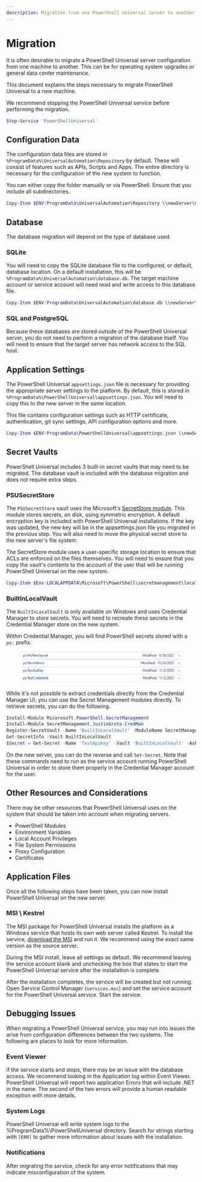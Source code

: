 ```yaml
---
description: Migration from one PowerShell Universal server to another.
---
```


# Migration

It is often desirable to migrate a PowerShell Universal server configuration from one machine to another. This can be for operating system upgrades or general data center maintenance.&#x20;

This document explains the steps necessary to migrate PowerShell Universal to a new machine.&#x20;

We recommend stopping the PowerShell Universal service before performing the migration.&#x20;

```powershell
Stop-Service 'PowerShellUniversal'
```

## Configuration Data

The configuration data files are stored in `%ProgramData%\UniversalAutomation\Repository` by default. These will consist of features such as APIs, Scripts and Apps. The entire directory is necessary for the configuration of the new system to function.&#x20;

You can either copy the folder manually or via PowerShell. Ensure that you include all subdirectories.

```powershell
Copy-Item $ENV:ProgramData\UniversalAutomation\Repository \\newServer\C$\ProgramData\UniversalAutomation\Repository -Recurse
```

## Database

The database migration will depend on the type of database used.&#x20;

### SQLite&#x20;

You will need to copy the SQLite database file to the configured, or default, database location. On a default installation, this will be `%ProgramData%\UniversalAutomation\database.db`. The target machine account or service account will need read and write access to this database file.&#x20;

```powershell
Copy-Item $ENV:ProgramData\UniversalAutomation\database.db \\newServer\C$\ProgramData\UniversalAutomation\database.db 
```

### SQL and PostgreSQL

Because these databases are stored outside of the PowerShell Universal server, you do not need to perform a migration of the database itself. You will need to ensure that the target server has network access to the SQL host.&#x20;

## Application Settings

The PowerShell Universal `appsettings.json` file is necessary for providing the appropriate server settings to the platform. By default, this is stored in `%ProgramData%\PowerShellUniversal\appsettings.json`. You will need to copy this to the new server in the same location.&#x20;

This file contains configuration settings such as HTTP certificate, authentication, git sync settings, API configuration options and more.&#x20;

```powershell
Copy-Item $ENV:ProgramData\PowerShellUniversal\appsettings.json \\newServer\C$\ProgramData\PowerShellUniversal\appsettings.json 
```

## Secret Vaults

PowerShell Universal includes 3 built-in secret vaults that may need to be migrated. The database vault is included with the database migration and does not require extra steps.&#x20;

### PSUSecretStore&#x20;

The `PSUSecretStore` vault uses the Microsoft's [SecretStore module](https://learn.microsoft.com/en-us/powershell/utility-modules/secretmanagement/get-started/using-secretstore?view=ps-modules). This module stores secrets, on disk, using symmetric encryption. A default encryption key is included with PowerShell Universal installations. If the key was updated, the new key will be in the appsettings.json file you migrated in the previous step. You will also need to move the physical secret store to the new server's file system.&#x20;

The SecretStore module uses a user-specific storage location to ensure that ACLs are enforced on the files themselves. You will need to ensure that you copy the vault's contents to the account of the user that will be running PowerShell Universal on the new system.&#x20;

```powershell
Copy-Item $Env:LOCALAPPDATA\Microsoft\PowerShell\secretmanagement\localstore \\newServer\C$\Users\myServiceAccount\AppData\Local\Microsoft\PowerShell\secretmanagement\localstore 
```

### BuiltInLocalVault

The `BuiltInLocalVault` is only available on Windows and uses Credential Manager to store secrets. You will need to recreate these secrets in the Credential Manager store on the new system.&#x20;

Within Credential Manager, you will find PowerShell secrets stored with a `ps:` prefix.&#x20;

<figure><img src="../.gitbook/assets/image (56).png" alt=""><figcaption></figcaption></figure>

While it's not possible to extract credentials directly from the Credential Manager UI, you can use the Secret Management modules directly. To retrieve secrets, you can do the following.&#x20;

```powershell
Install-Module Micorosoft.PowerShell.SecretManagement
Install-Module SecretManagement.JustinGrote.CredMan
Register-SecretVault -Name 'BuiltInLocalVault' -ModuleName SecretManagement.JustinGrote.CredMan
Get-SecretInfo -Vault BuiltInLocalVault
$Secret = Get-Secret -Name 'TestApiKey' -Vault 'BuiltInLocalVault' -AsPlainText
```

On the new server, you can do the reverse and call `Set-Secret`. Note that these commands need to run as the service account running PowerShell Universal in order to store them properly in the Credential Manager account for the user.&#x20;

## Other Resources and Considerations

There may be other resources that PowerShell Universal uses on the system that should be taken into account when migrating servers.&#x20;

* PowerShell Modules&#x20;
* Environment Variables&#x20;
* Local Account Privileges
* File System Permissions&#x20;
* Proxy Configuration
* Certificates

## Application Files

Once all the following steps have been taken, you can now install PowerShell Universal on the new server.&#x20;

### MSI \ Kestrel&#x20;

The MSI package for PowerShell Universal installs the platform as a Windows service that hosts its own web server called Kestrel. To install the service, [download the MSI](https://powershelluniversal.com/downloads) and run it. We recommend using the exact same version as the source server.&#x20;

During the MSI install, leave all settings as default. We recommend leaving the service account blank and unchecking the box that states to start the PowerShell Universal service after the installation is complete.&#x20;

After the installation completes, the service will be created but not running. Open Service Control Manager (`services.msc`) and set the service account for the PowerShell Universal service. Start the service.&#x20;

## Debugging Issues

When migrating a PowerShell Universal service, you may run into issues the arise from configuration differences between the two systems. The following are places to look for more information.&#x20;

### Event Viewer

if the service starts and stops, there may be an issue with the database access. We recommend looking in the Application log within Event Viewer. PowerShell Universal will report two application Errors that will include .NET in the name. The second of the two errors will provide a human readable exception with more details.&#x20;

### System Logs

PowerShell Universal will write system logs to the %ProgramData%\PowerShellUniversal directory. Search for strings starting with `[ERR]` to gather more information about issues with the installation.&#x20;

### Notifications&#x20;

After migrating the service, check for any error notifications that may indicate misconfiguration of the system.&#x20;
